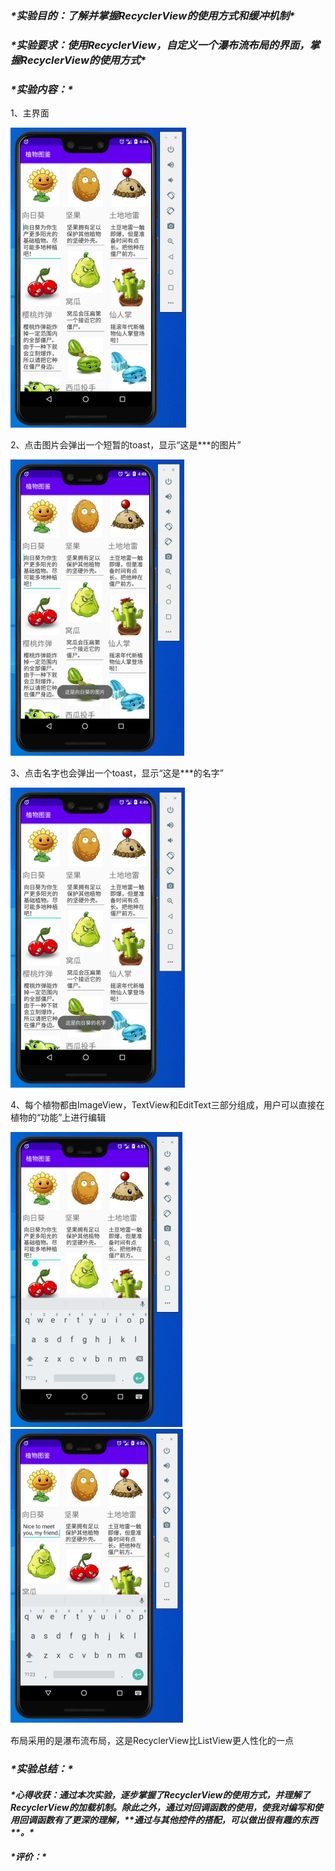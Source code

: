 ### ***\*实验目的：了解并掌握RecyclerView的使用方式和缓冲机制\****

### ***\*实验要求：使用RecyclerView，自定义一个瀑布流布局的界面，掌握RecyclerView的使用方式\****

### ***\*实验内容：\****

1、主界面

![img](实验报告6.assets/wps1.jpg) 

2、点击图片会弹出一个短暂的toast，显示“这是***的图片”

![img](实验报告6.assets/wps2.jpg) 

3、点击名字也会弹出一个toast，显示“这是***的名字”

![img](实验报告6.assets/wps3.jpg) 

4、每个植物都由ImageView，TextView和EditText三部分组成，用户可以直接在植物的“功能”上进行编辑

![img](实验报告6.assets/wps4.jpg)![img](实验报告6.assets/wps5.jpg) 

布局采用的是瀑布流布局，这是RecyclerView比ListView更人性化的一点

### ***\*实验总结：\****

#### ***\*心得收获：通过本次实验，逐步掌握了RecyclerView的使用方式，并理解了RecyclerView的加载机制。除此之外，通过对回调函数的使用，使我对编写和使用回调函数有了更深的理解，\*******\*通过与其他控件的搭配，可以做出很有趣的东西\*******\*。\****

#### ***\*评价：\****